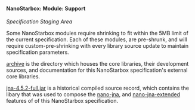 #### NanoStarbox: Module: Support

*Specification Staging Area*

Some NanoStarbox modules require shrinking to fit within the 5MB
limit of the current specification. Each of these modules, are
pre-shrunk, and will require custom-pre-shrinking with every 
library source update to maintain specification parameters.

[archive](./) is the directory which houses the core libraries,
their development sources, and documentation for this NanoStarbox
specification's external core libraries.

[jna-4.5.2-full.jar](./jna-4.5.2-full.jar) is a historical compiled source
record, which contains the libary that was used to compose the
[nano-jna](./archive/builtins/nano-jna-4.5.2.jar), and 
[nano-jna-extended](../../net/nano-jna-4.5.2-extended.jar) features of
of this NanoStarbox specification.
